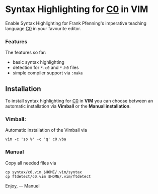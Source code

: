 Syntax Highlighting for [C0][C0] in VIM
==================================

Enable Syntax Highlighting for Frank Pfenning's imperative
teaching language [C0][C0] in your favourite editor.

### Features
The features so far:

- basic syntax highlighting
- detection for `*.c0` and `*.h0` files
- simple compiler support via `:make`

Installation
------------

To install syntax highlighting for [C0][C0] in **VIM**
you can choose between an automatic installation via
**Vimball** or the **Manual installation**.

### Vimball:
Automatic installation of the Vimball via

```
vim -c 'so %' -c 'q' c0.vba
```

### Manual 
Copy all needed files via

```
cp syntax/c0.vim $HOME/.vim/syntax
cp ftdetect/c0.vim $HOME/.vim/ftdetect
```

[C0]: http://c0.typesafety.net/

Enjoy,
-- Manuel

